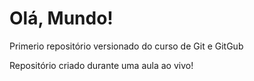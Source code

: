 # Olá, Mundo!
Primerio repositório versionado do curso  de Git e GitGub

Repositório criado durante uma aula ao vivo!





